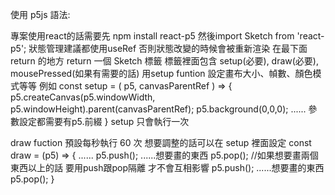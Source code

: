 使用 p5js 語法:

專案使用react的話需要先 npm install react-p5
然後import Sketch from 'react-p5';
狀態管理建議都使用useRef 否則狀態改變的時候會被重新渲染
在最下面 return 的地方 return 一個 Sketch 標籤
標籤裡面包含 setup(必要), draw(必要), mousePressed(如果有需要的話)
用setup funtion 設定畫布大小、幀數、顏色模式等等
例如 
const setup = ( p5, canvasParentRef ) => {
    p5.createCanvas(p5.windowWidth, p5.windowHeight).parent(canvasParentRef);
    p5.background(0,0,0);
    ......
    參數設定都需要有p5.前綴
}
setup 只會執行一次

draw fuction 預設每秒執行 60 次 想要調整的話可以在 setup 裡面設定
const draw = (p5) => {
    ......
    p5.push();
    ......想要畫的東西
    p5.pop();
    //如果想要畫兩個東西以上的話 要用push跟pop隔離 才不會互相影響
    p5.push();
    ......想要畫的東西
    p5.pop();
}